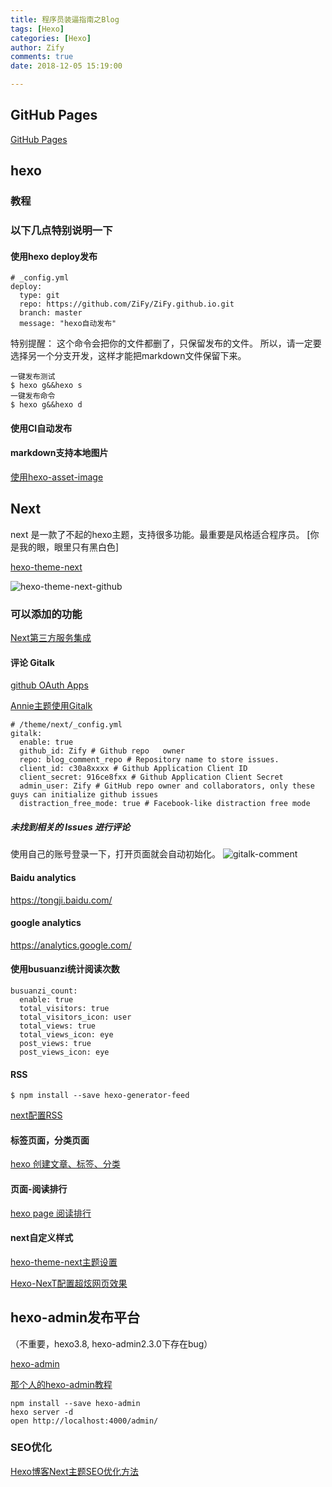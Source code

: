 ```yaml
---
title: 程序员装逼指南之Blog
tags: [Hexo]
categories: [Hexo]
author: Zify
comments: true
date: 2018-12-05 15:19:00

---
```

## GitHub Pages

[GitHub Pages](https://pages.github.com/)

## hexo

### 教程

### 以下几点特别说明一下
#### 使用hexo deploy发布

```
# _config.yml
deploy:
  type: git
  repo: https://github.com/ZiFy/ZiFy.github.io.git
  branch: master
  message: "hexo自动发布" 
```
特别提醒：
这个命令会把你的文件都删了，只保留发布的文件。
所以，请一定要选择另一个分支开发，这样才能把markdown文件保留下来。

```
一键发布测试
$ hexo g&&hexo s
一键发布命令
$ hexo g&&hexo d
```

#### 使用CI自动发布


#### markdown支持本地图片
[使用hexo-asset-image](https://blog.csdn.net/sugar_rainbow/article/details/57415705)




## Next


next 是一款了不起的hexo主题，支持很多功能。最重要是风格适合程序员。 [你是我的眼，眼里只有黑白色]

[hexo-theme-next](https://theme-next.org/docs/theme-settings/)

![hexo-theme-next-github](./hexo-theme-next-github.png)

### 可以添加的功能
[Next第三方服务集成](http://theme-next.iissnan.com/third-party-services.html#comment-system)

#### 评论 Gitalk

[github OAuth Apps](https://github.com/settings/developers)

[Annie主题使用Gitalk](https://sariay.github.io/2018/11/18/Annie%E4%B8%BB%E9%A2%98%E4%BD%BF%E7%94%A8Gitalk/)

```
# /theme/next/_config.yml
gitalk:
  enable: true
  github_id: Zify # Github repo   owner
  repo: blog_comment_repo # Repository name to store issues.
  client_id: c30a8xxxx # Github Application Client ID
  client_secret: 916ce8fxx # Github Application Client Secret
  admin_user: Zify # GitHub repo owner and collaborators, only these guys can initialize github issues
  distraction_free_mode: true # Facebook-like distraction free mode
```

##### 未找到相关的 Issues 进行评论
使用自己的账号登录一下，打开页面就会自动初始化。
![gitalk-comment](gitalk-comment.png)

#### Baidu analytics
https://tongji.baidu.com/

#### google analytics
https://analytics.google.com/

#### 使用busuanzi统计阅读次数
```
busuanzi_count:
  enable: true
  total_visitors: true
  total_visitors_icon: user
  total_views: true
  total_views_icon: eye
  post_views: true
  post_views_icon: eye
```
#### RSS

```
$ npm install --save hexo-generator-feed
```
[next配置RSS](https://www.jianshu.com/p/264024768d03)

#### 标签页面，分类页面
[hexo 创建文章、标签、分类](https://blog.csdn.net/qq_32337109/article/details/78755662)

#### 页面-阅读排行
[hexo page 阅读排行](https://hoxis.github.io/hexo-next-read-rank.html)

#### next自定义样式
[hexo-theme-next主题设置](https://www.jianshu.com/p/37769040891f)

[Hexo-NexT配置超炫网页效果](https://www.jianshu.com/p/9f0e90cc32c2)

## hexo-admin发布平台 
（不重要，hexo3.8, hexo-admin2.3.0下存在bug）

[hexo-admin](https://jaredforsyth.com/hexo-admin/)

[那个人的hexo-admin教程](https://albenw.github.io/posts/4ffa5bc6/)

```
npm install --save hexo-admin
hexo server -d
open http://localhost:4000/admin/
```

### SEO优化
[Hexo博客Next主题SEO优化方法](https://hoxis.github.io/Hexo+Next%20SEO%E4%BC%98%E5%8C%96.html)
